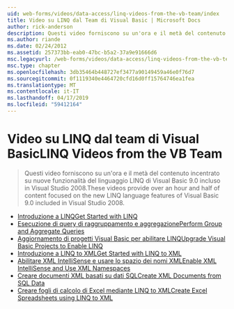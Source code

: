 ```yaml
---
uid: web-forms/videos/data-access/linq-videos-from-the-vb-team/index
title: Video su LINQ dal Team di Visual Basic | Microsoft Docs
author: rick-anderson
description: Questi video forniscono su un'ora e il metà del contenuto incentrato su nuove funzionalità del linguaggio LINQ di Visual Basic 9.0 incluso in Visual Studio 2008.
ms.author: riande
ms.date: 02/24/2012
ms.assetid: 257373bb-eab0-47bc-b5a2-37a9e91666d6
msc.legacyurl: /web-forms/videos/data-access/linq-videos-from-the-vb-team
msc.type: chapter
ms.openlocfilehash: 3db35464b448727ef3477a90149459a46e0f76d7
ms.sourcegitcommit: 0f1119340e4464720cfd16d0ff15764746ea1fea
ms.translationtype: MT
ms.contentlocale: it-IT
ms.lasthandoff: 04/17/2019
ms.locfileid: "59412164"
---
```

# <a name="linq-videos-from-the-vb-team"></a><span data-ttu-id="7a8c2-103">Video su LINQ dal team di Visual Basic</span><span class="sxs-lookup"><span data-stu-id="7a8c2-103">LINQ Videos from the VB Team</span></span>

> <span data-ttu-id="7a8c2-104">Questi video forniscono su un'ora e il metà del contenuto incentrato su nuove funzionalità del linguaggio LINQ di Visual Basic 9.0 incluso in Visual Studio 2008.</span><span class="sxs-lookup"><span data-stu-id="7a8c2-104">These videos provide over an hour and half of content focused on the new LINQ language features of Visual Basic 9.0 included in Visual Studio 2008.</span></span>


- [<span data-ttu-id="7a8c2-105">Introduzione a LINQ</span><span class="sxs-lookup"><span data-stu-id="7a8c2-105">Get Started with LINQ</span></span>](how-do-i-get-started-with-linq.md)
- [<span data-ttu-id="7a8c2-106">Esecuzione di query di raggruppamento e aggregazione</span><span class="sxs-lookup"><span data-stu-id="7a8c2-106">Perform Group and Aggregate Queries</span></span>](how-do-i-perform-group-and-aggregate-queries.md)
- [<span data-ttu-id="7a8c2-107">Aggiornamento di progetti Visual Basic per abilitare LINQ</span><span class="sxs-lookup"><span data-stu-id="7a8c2-107">Upgrade Visual Basic Projects to Enable LINQ</span></span>](how-do-i-upgrade-visual-basic-projects-to-enable-linq.md)
- [<span data-ttu-id="7a8c2-108">Introduzione a LINQ to XML</span><span class="sxs-lookup"><span data-stu-id="7a8c2-108">Get Started with LINQ to XML</span></span>](how-do-i-get-started-with-linq-to-xml.md)
- [<span data-ttu-id="7a8c2-109">Abilitare XML IntelliSense e usare lo spazio dei nomi XML</span><span class="sxs-lookup"><span data-stu-id="7a8c2-109">Enable XML IntelliSense and Use XML Namespaces</span></span>](how-do-i-enable-xml-intellisense-and-use-xml-namespaces.md)
- [<span data-ttu-id="7a8c2-110">Creare documenti XML basati su dati SQL</span><span class="sxs-lookup"><span data-stu-id="7a8c2-110">Create XML Documents from SQL Data</span></span>](how-do-i-create-xml-documents-from-sql-data.md)
- [<span data-ttu-id="7a8c2-111">Creare fogli di calcolo di Excel mediante LINQ to XML</span><span class="sxs-lookup"><span data-stu-id="7a8c2-111">Create Excel Spreadsheets using LINQ to XML</span></span>](how-do-i-create-excel-spreadsheets-using-linq-to-xml.md)
